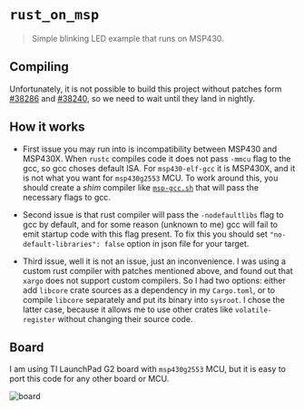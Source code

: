 # `rust_on_msp`

> Simple blinking LED example that runs on MSP430.

## Compiling

Unfortunately, it is not possible to build this project without patches
form [#38286](https://github.com/rust-lang/rust/pull/38286) and [#38240](https://github.com/rust-lang/rust/pull/38240), so we need to wait until they land in nightly.

## How it works

* First issue you may run into is incompatibility between MSP430 and MSP430X. When `rustc` compiles code it does not pass `-mmcu` flag to the gcc, so gcc choses default ISA. For `msp430-elf-gcc` it is MSP430X, and it is not what you want for `msp430g2553` MCU. To work around this, you should create a *shim* compiler like [`msp-gcc.sh`](https://github.com/pftbest/rust_on_msp/blob/master/msp-gcc.sh) that will pass the necessary flags to gcc.

* Second issue is that rust compiler will pass the `-nodefaultlibs` flag to gcc by default, and for some reason (unknown to me) gcc will fail to emit startup code with this flag present. To fix this you should set `"no-default-libraries": false` option in json file for your target.

* Third issue, well it is not an issue, just an inconvenience. I was using a custom rust compiler with patches mentioned above, and found out that `xargo` does not support custom compilers. So I had two options: either add `libcore` crate sources as a dependency in my `Cargo.toml`, or to compile `libcore` separately and put its binary into `sysroot`. I chose the latter case, because it allows me to use other crates like `volatile-register` without changing their source code.

## Board

I am using TI LaunchPad G2 board with `msp430g2553` MCU, but it is easy to port this code for any other board or MCU.

![board](https://github.com/pftbest/rust_on_msp/raw/master/board.jpg "TI LaunchPad G2")
